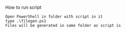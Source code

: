 How to run script

    Open PowerShell in folder with script in it
    type .\filegen.ps1
    Files will be generated in same folder as script is

